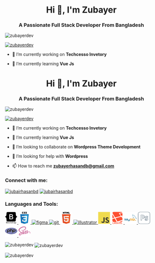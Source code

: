 <h1 align="center">Hi 👋, I'm Zubayer</h1>
<h3 align="center">A Passionate Full Stack Developer From Bangladesh</h3>

<p align="left"> <img src="https://komarev.com/ghpvc/?username=zubayerdev&label=Profile%20views&color=0e75b6&style=flat" alt="zubayerdev" /> </p>

<p align="left"> <a href="https://github.com/ryo-ma/github-profile-trophy"><img src="https://github-profile-trophy.vercel.app/?username=zubayerdev" alt="zubayerdev" /></a> </p>

- 🔭 I’m currently working on **Techcesso Invetory**

- 🌱 I’m currently learning **Vue Js**
<h1 align="center">Hi 👋, I'm Zubayer</h1>
<h3 align="center">A Passionate Full Stack Developer From Bangladesh</h3>

<p align="left"> <img src="https://komarev.com/ghpvc/?username=zubayerdev&label=Profile%20views&color=0e75b6&style=flat" alt="zubayerdev" /> </p>

<p align="left"> <a href="https://github.com/ryo-ma/github-profile-trophy"><img src="https://github-profile-trophy.vercel.app/?username=zubayerdev" alt="zubayerdev" /></a> </p>

- 🔭 I’m currently working on **Techcesso Invetory**

- 🌱 I’m currently learning **Vue Js**

- 👯 I’m looking to collaborate on **Wordpress Theme Development**

- 🤝 I’m looking for help with **Wordpress**

- 📫 How to reach me **zubayerhasandb@gmail.com**

<h3 align="left">Connect with me:</h3>
<p align="left">
<a href="https://fb.com/jubairhasanbd" target="blank"><img align="center" src="https://raw.githubusercontent.com/rahuldkjain/github-profile-readme-generator/master/src/images/icons/Social/facebook.svg" alt="jubairhasanbd" height="30" width="40" /></a>
<a href="https://instagram.com/jubairhasanbd" target="blank"><img align="center" src="https://raw.githubusercontent.com/rahuldkjain/github-profile-readme-generator/master/src/images/icons/Social/instagram.svg" alt="jubairhasanbd" height="30" width="40" /></a>
</p>

<h3 align="left">Languages and Tools:</h3>
<p align="left"> <a href="https://getbootstrap.com" target="_blank" rel="noreferrer"> <img src="https://raw.githubusercontent.com/devicons/devicon/master/icons/bootstrap/bootstrap-plain-wordmark.svg" alt="bootstrap" width="40" height="40"/> </a> <a href="https://www.w3schools.com/css/" target="_blank" rel="noreferrer"> <img src="https://raw.githubusercontent.com/devicons/devicon/master/icons/css3/css3-original-wordmark.svg" alt="css3" width="40" height="40"/> </a> <a href="https://www.figma.com/" target="_blank" rel="noreferrer"> <img src="https://www.vectorlogo.zone/logos/figma/figma-icon.svg" alt="figma" width="40" height="40"/> </a> <a href="https://git-scm.com/" target="_blank" rel="noreferrer"> <img src="https://www.vectorlogo.zone/logos/git-scm/git-scm-icon.svg" alt="git" width="40" height="40"/> </a> <a href="https://www.w3.org/html/" target="_blank" rel="noreferrer"> <img src="https://raw.githubusercontent.com/devicons/devicon/master/icons/html5/html5-original-wordmark.svg" alt="html5" width="40" height="40"/> </a> <a href="https://www.adobe.com/in/products/illustrator.html" target="_blank" rel="noreferrer"> <img src="https://www.vectorlogo.zone/logos/adobe_illustrator/adobe_illustrator-icon.svg" alt="illustrator" width="40" height="40"/> </a> <a href="https://developer.mozilla.org/en-US/docs/Web/JavaScript" target="_blank" rel="noreferrer"> <img src="https://raw.githubusercontent.com/devicons/devicon/master/icons/javascript/javascript-original.svg" alt="javascript" width="40" height="40"/> </a> <a href="https://laravel.com/" target="_blank" rel="noreferrer"> <img src="https://raw.githubusercontent.com/devicons/devicon/master/icons/laravel/laravel-plain-wordmark.svg" alt="laravel" width="40" height="40"/> </a> <a href="https://www.mysql.com/" target="_blank" rel="noreferrer"> <img src="https://raw.githubusercontent.com/devicons/devicon/master/icons/mysql/mysql-original-wordmark.svg" alt="mysql" width="40" height="40"/> </a> <a href="https://www.photoshop.com/en" target="_blank" rel="noreferrer"> <img src="https://raw.githubusercontent.com/devicons/devicon/master/icons/photoshop/photoshop-line.svg" alt="photoshop" width="40" height="40"/> </a> <a href="https://www.php.net" target="_blank" rel="noreferrer"> <img src="https://raw.githubusercontent.com/devicons/devicon/master/icons/php/php-original.svg" alt="php" width="40" height="40"/> </a> <a href="https://sass-lang.com" target="_blank" rel="noreferrer"> <img src="https://raw.githubusercontent.com/devicons/devicon/master/icons/sass/sass-original.svg" alt="sass" width="40" height="40"/> </a> </p>

<p><img align="left" src="https://github-readme-stats.vercel.app/api/top-langs?username=zubayerdev&show_icons=true&locale=en&layout=compact" alt="zubayerdev" /></p>

<p>&nbsp;<img align="center" src="https://github-readme-stats.vercel.app/api?username=zubayerdev&show_icons=true&locale=en" alt="zubayerdev" /></p>

<p><img align="center" src="https://github-readme-streak-stats.herokuapp.com/?user=zubayerdev&" alt="zubayerdev" /></p>
